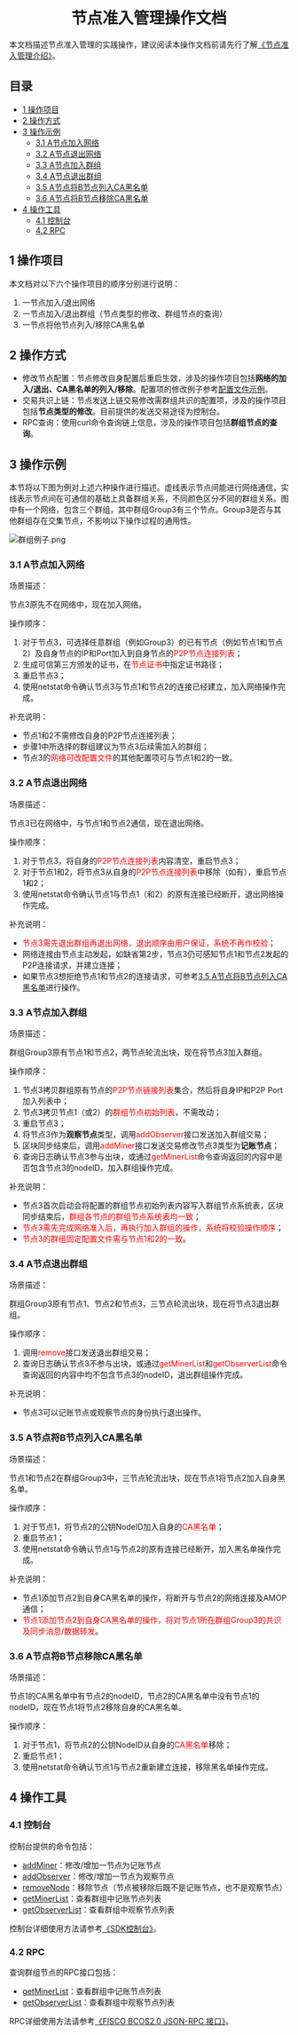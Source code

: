 <center> <h1>节点准入管理操作文档</h1> </center>

本文档描述节点准入管理的实践操作，建议阅读本操作文档前请先行了解[《节点准入管理介绍》](../design/security_control/node_access_management.md)。

## 目录
<!-- TOC -->

- [1 操作项目](#1-操作项目)
- [2 操作方式](#2-操作方式)
- [3 操作示例](#3-操作示例)
    - [3.1 A节点加入网络](#31-A节点加入网络)
    - [3.2 A节点退出网络](#32-A节点退出网络)
    - [3.3 A节点加入群组](#33-A节点加入群组)
    - [3.4 A节点退出群组](#34-A节点退出群组)
    - [3.5 A节点将B节点列入CA黑名单](#35-A节点将B节点列入CA黑名单)
    - [3.6 A节点将B节点移除CA黑名单](#36-A节点将B节点移除CA黑名单)
- [4 操作工具](#4-操作工具)
    - [4.1 控制台](#41-控制台)
    - [4.2 RPC](#42-RPC)
        
<!-- /TOC -->

## 1 操作项目

本文档对以下六个操作项目的顺序分别进行说明：

1. 一节点加入/退出网络
2. 一节点加入/退出群组（节点类型的修改、群组节点的查询）
3. 一节点将他节点列入/移除CA黑名单

## 2 操作方式

- 修改节点配置：节点修改自身配置后重启生效，涉及的操作项目包括**网络的加入/退出、CA黑名单的列入/移除**。配置项的修改例子参考[配置文件示例](../design/security_control/node_access_management.md#52-%E9%85%8D%E7%BD%AE%E6%96%87%E4%BB%B6%E7%A4%BA%E4%BE%8B)。
- 交易共识上链：节点发送上链交易修改需群组共识的配置项，涉及的操作项目包括**节点类型的修改**。目前提供的发送交易途径为控制台。
- RPC查询：使用curl命令查询链上信息，涉及的操作项目包括**群组节点的查询**。

## 3 操作示例

本节将以下图为例对上述六种操作进行描述。虚线表示节点间能进行网络通信，实线表示节点间在可通信的基础上具备群组关系，不同颜色区分不同的群组关系。图中有一个网络，包含三个群组，其中群组Group3有三个节点。Group3是否与其他群组存在交集节点，不影响以下操作过程的通用性。

![群组例子.png](../../images/node_access_management/multi_ledger_example.png)

### 3.1 A节点加入网络

场景描述：

节点3原先不在网络中，现在加入网络。

操作顺序：

1. 对于节点3，可选择任意群组（例如Group3）的已有节点（例如节点1和节点2）及自身节点的IP和Port加入到自身节点的<font color=#FF0000>P2P节点连接列表</font>；
2. 生成可信第三方颁发的证书，在<font color=#FF0000>节点证书</font>中指定证书路径；
3. 重启节点3；
4. 使用netstat命令确认节点3与节点1和节点2的连接已经建立，加入网络操作完成。

补充说明：

- 节点1和2不需修改自身的P2P节点连接列表；
- 步骤1中所选择的群组建议为节点3后续需加入的群组；
- 节点3的<font color=#FF0000>网络可改配置文件</font>的其他配置项可与节点1和2的一致。

### 3.2 A节点退出网络

场景描述：

节点3已在网络中，与节点1和节点2通信，现在退出网络。

操作顺序：

1. 对于节点3，将自身的<font color=#FF0000>P2P节点连接列表</font>内容清空，重启节点3；
2. 对于节点1和2，将节点3从自身的<font color=#FF0000>P2P节点连接列表</font>中移除（如有），重启节点1和2；
3. 使用netstat命令确认节点1与节点1（和2）的原有连接已经断开，退出网络操作完成。

补充说明：

- <font color=#FF0000>节点3需先退出群组再退出网络，退出顺序由用户保证，系统不再作校验</font>；
- 网络连接由节点主动发起，如缺省第2步，节点3仍可感知节点1和节点2发起的P2P连接请求，并建立连接；
- 如果节点3想拒绝节点1和节点2的连接请求，可参考[3.5 A节点将B节点列入CA黑名单](../node_access_management.md#35-A%E8%8A%82%E7%82%B9%E5%B0%86B%E8%8A%82%E7%82%B9%E5%88%97%E5%85%A5CA%E9%BB%91%E5%90%8D%E5%8D%95)进行操作。

### 3.3 A节点加入群组

场景描述：

群组Group3原有节点1和节点2，两节点轮流出块，现在将节点3加入群组。

操作顺序：

1. 节点3拷贝群组原有节点的<font color=#FF0000>P2P节点链接列表</font>集合，然后将自身IP和P2P Port加入列表中；
2. 节点3拷贝节点1（或2）的<font color=#FF0000>群组节点初始列表</font>，不需改动；
3. 重启节点3；
4. 将节点3作为**观察节点**类型，调用<font color=#FF0000>addObserver</font>接口发送加入群组交易；
5. 区块同步结束后，调用<font color=#FF0000>addMiner</font>接口发送交易修改节点3类型为**记账节点**；
6. 查询日志确认节点3参与出块，或通过<font color=#FF0000>getMinerList</font>命令查询返回的内容中是否包含节点3的nodeID，加入群组操作完成。

补充说明：

- 节点3首次启动会将配置的群组节点初始列表内容写入群组节点系统表，区块同步结束后，<font color=#FF0000>群组各节点的群组节点系统表均一致</font>；
- <font color=#FF0000>节点3需先完成网络准入后，再执行加入群组的操作，系统将校验操作顺序</font>；
- <font color=#FF0000>节点3的群组固定配置文件需与节点1和2的一致</font>。

### 3.4 A节点退出群组

场景描述：

群组Group3原有节点1、节点2和节点3，三节点轮流出块，现在将节点3退出群组。

操作顺序：

1. 调用<font color=#FF0000>remove</font>接口发送退出群组交易；
2. 查询日志确认节点3不参与出块，或通过<font color=#FF0000>getMinerList</font>和<font color=#FF0000>getObserverList</font>命令查询返回的内容中均不包含节点3的nodeID，退出群组操作完成。

补充说明：

- 节点3可以记账节点或观察节点的身份执行退出操作。

### 3.5 A节点将B节点列入CA黑名单

场景描述：

节点1和节点2在群组Group3中，三节点轮流出块，现在节点1将节点2加入自身黑名单。

操作顺序：

1. 对于节点1，将节点2的公钥NodeID加入自身的<font color=#FF0000>CA黑名单</font>；
2. 重启节点1；
3. 使用netstat命令确认节点1与节点2的原有连接已经断开，加入黑名单操作完成。

补充说明：

- 节点1添加节点2到自身CA黑名单的操作，将断开与节点2的网络连接及AMOP通信；
- <font color=#FF0000>节点1添加节点2到自身CA黑名单的操作，将对节点1所在群组Group3的共识及同步消息/数据转发</font>。

### 3.6 A节点将B节点移除CA黑名单

场景描述：

节点1的CA黑名单中有节点2的nodeID，节点2的CA黑名单中没有节点1的nodeID，现在节点1将节点2移除自身的CA黑名单。

操作顺序：

1. 对于节点1，将节点2的公钥NodeID从自身的<font color=#FF0000>CA黑名单</font>移除；
2. 重启节点1；
3. 使用netstat命令确认节点1与节点2重新建立连接，移除黑名单操作完成。

## 4 操作工具

### 4.1 控制台

控制台提供的命令包括：

- [addMiner](http://***REMOVED***/books/fisco-bcos/page/sdk%E6%8E%A7%E5%88%B6%E5%8F%B0#bkmrk-addminer)：修改/增加一节点为记账节点
- [addObserver](http://***REMOVED***/books/fisco-bcos/page/sdk%E6%8E%A7%E5%88%B6%E5%8F%B0#bkmrk-addobserver)：修改/增加一节点为观察节点
- [removeNode](http://***REMOVED***/books/fisco-bcos/page/sdk%E6%8E%A7%E5%88%B6%E5%8F%B0#bkmrk-removenode)：移除节点（节点被移除后既不是记账节点，也不是观察节点）
- [getMinerList](http://***REMOVED***/books/fisco-bcos/page/sdk%E6%8E%A7%E5%88%B6%E5%8F%B0#bkmrk-getminerlist)：查看群组中记账节点列表
- [getObserverList](http://***REMOVED***/books/fisco-bcos/page/sdk%E6%8E%A7%E5%88%B6%E5%8F%B0#bkmrk-getobserverlist)：查看群组中观察节点列表

控制台详细使用方法请参考[《SDK控制台》](http://***REMOVED***/books/fisco-bcos/page/sdk%E6%8E%A7%E5%88%B6%E5%8F%B0)。

### 4.2 RPC

查询群组节点的RPC接口包括：

- [getMinerList](http://***REMOVED***/books/fisco-bcos/page/fisco-bcos20-json-rpc-%E6%8E%A5%E5%8F%A3#bkmrk-getminerlist)：查看群组中记账节点列表
- [getObserverList](http://***REMOVED***/books/fisco-bcos/page/fisco-bcos20-json-rpc-%E6%8E%A5%E5%8F%A3#bkmrk-getobserverlist)：查看群组中观察节点列表

RPC详细使用方法请参考[《FISCO BCOS2.0 JSON-RPC 接口》](http://***REMOVED***/books/fisco-bcos/page/fisco-bcos20-json-rpc-%E6%8E%A5%E5%8F%A3)。
